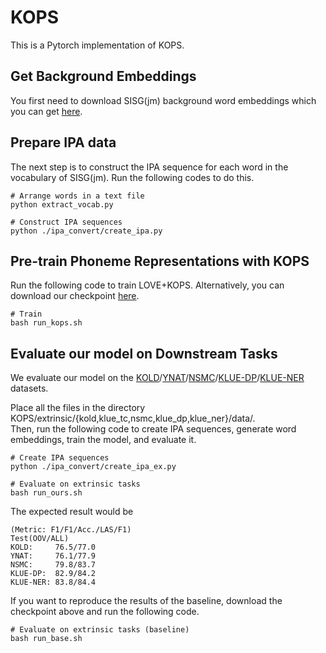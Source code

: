 # KOPS
This is a Pytorch implementation of KOPS.

## Get Background Embeddings
You first need to download SISG(jm) background word embeddings which you can get [here](https://drive.google.com/file/d/10duKoWlUGyhyWvWQWIizbcfLFCxJ0zjD/view?usp=sharing).

## Prepare IPA data
The next step is to construct the IPA sequence for each word in the vocabulary of SISG(jm). Run the following codes to do this.
```
# Arrange words in a text file
python extract_vocab.py

# Construct IPA sequences
python ./ipa_convert/create_ipa.py
```
## Pre-train Phoneme Representations with KOPS
Run the following code to train LOVE+KOPS.
Alternatively, you can download our checkpoint [here](https://drive.google.com/file/d/1Pyu2oN-Dzdu13K3hbFPhPVuv2CmR13-h/view?usp=sharing).
```
# Train
bash run_kops.sh
```

## Evaluate our model on Downstream Tasks
We evaluate our model on the [KOLD](https://drive.google.com/file/d/19E4P9lowDxtMSuZfVyBJt57EGpMNo0jC/view?usp=drive_link)/[YNAT](https://drive.google.com/file/d/1TWNHq0m8N1lT2FAKxiZfnmiWZO8TJ5He/view?usp=drive_link)/[NSMC](https://drive.google.com/file/d/1ZISBwfa5d3KyuCaetFyFqhAEusTO-jGB/view?usp=sharing)/[KLUE-DP](https://drive.google.com/file/d/1QBmlKQms0J5fldbd_HB8HQvUy9muvBqp/view?usp=sharing)/[KLUE-NER](https://drive.google.com/file/d/1Apfcqy-wTMEwOKsA0IL1c3KfObz6cF9J/view?usp=sharing) datasets.

Place all the files in the directory KOPS/extrinsic/{kold,klue_tc,nsmc,klue_dp,klue_ner}/data/.   
Then, run the following code to create IPA sequences, generate word embeddings, train the model, and evaluate it.
```
# Create IPA sequences
python ./ipa_convert/create_ipa_ex.py

# Evaluate on extrinsic tasks
bash run_ours.sh
```
The expected result would be
```
(Metric: F1/F1/Acc./LAS/F1)
Test(OOV/ALL)
KOLD:     76.5/77.0
YNAT:     76.1/77.9
NSMC:     79.8/83.7
KLUE-DP:  82.9/84.2
KLUE-NER: 83.8/84.4
```
If you want to reproduce the results of the baseline, download the checkpoint above and run the following code.
```
# Evaluate on extrinsic tasks (baseline)
bash run_base.sh
```
